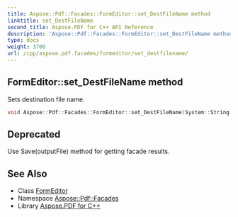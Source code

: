 ```yaml
---
title: Aspose::Pdf::Facades::FormEditor::set_DestFileName method
linktitle: set_DestFileName
second_title: Aspose.PDF for C++ API Reference
description: 'Aspose::Pdf::Facades::FormEditor::set_DestFileName method. Sets destination file name in C++.'
type: docs
weight: 3700
url: /cpp/aspose.pdf.facades/formeditor/set_destfilename/
---
```

## FormEditor::set_DestFileName method


Sets destination file name.

```cpp
void Aspose::Pdf::Facades::FormEditor::set_DestFileName(System::String value)
```


## Deprecated
Use Save(outputFile) method for getting facade results. 

## See Also

* Class [FormEditor](../)
* Namespace [Aspose::Pdf::Facades](../../)
* Library [Aspose.PDF for C++](../../../)
